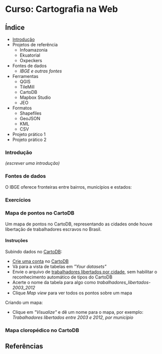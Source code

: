 # Curso: Cartografia na Web

## Índice

* [Introdução](#introducao)
* Projetos de referência
  * Infoamazonia
  * Ekuatorial
  * Oxpeckers
* Fontes de dados
  * *IBGE e outras fontes*
* Ferramentas
  * QGIS
  * TileMill
  * CartoDB
  * Mapbox Studio
  * JEO
* Formatos
  * Shapefiles
  * GeoJSON
  * KML
  * CSV
* Projeto prático 1
* Projeto prático 2

### Introdução

*(escrever uma introdução)*

### Fontes de dados

O IBGE oferece fronteiras entre bairros, municípios e estados:



### Exercícios



### Mapa de pontos no CartoDB

Um mapa de pontos no CartoDB, representando as cidades onde houve libertação de trabalhadores escravos no Brasil.

#### Instruções

Subindo dados no [CartoDB]:

* [Crie uma conta](http://cartodb.com/signup) no [CartoDB]
* Vá para a vista de tabelas em *"Your datasets"*
* Envie o arquivo de [trabalhadores libertados por cidade], sem habilitar o reconhecimento automático de tipos do CartoDB
* Acerte o nome da tabela para algo como *trabalhadores_libertados-2003_2012*
* Clique *Map view* para ver todos os pontos sobre um mapa

Criando um mapa:

* Clique em *"Visualize"* e dê um nome para o mapa, por exemplo: *Trabalhadores libertados entre 2003 e 2012, por município*


### Mapa cloropédico no CartoDB



## Referências



<!-- LINKS  -->

[Trabalhadores libertados por cidade]: data/brasil-cidades-trabalhadores_libertados-2003_2012.csv
[CartoDB]: www.cartodb.com
